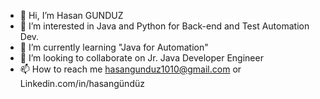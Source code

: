 - 👋 Hi, I’m Hasan GUNDUZ
- 👀 I’m interested in Java and Python for Back-end and Test Automation Dev.
- 🌱 I’m currently learning "Java for Automation"
- 💞️ I’m looking to collaborate on Jr. Java Developer Engineer
- 📫 How to reach me hasangunduz1010@gmail.com  or Linkedin.com/in/hasangündüz

<!---
1hasangunduz/1hasangunduz is a ✨ special ✨ repository because its `README.md` (this file) appears on your GitHub profile.
You can click the Preview link to take a look at your changes.
--->
